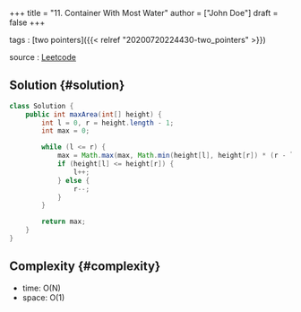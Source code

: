 +++
title = "11. Container With Most Water"
author = ["John Doe"]
draft = false
+++

tags
: [two pointers]({{< relref "20200720224430-two_pointers" >}})

source
: [Leetcode](https://leetcode.com/problems/container-with-most-water/)


## Solution {#solution}

```java
class Solution {
    public int maxArea(int[] height) {
        int l = 0, r = height.length - 1;
        int max = 0;

        while (l <= r) {
            max = Math.max(max, Math.min(height[l], height[r]) * (r - l));
            if (height[l] <= height[r]) {
                l++;
            } else {
                r--;
            }
        }

        return max;
    }
}
```


## Complexity {#complexity}

-   time: O(N)
-   space: O(1)
